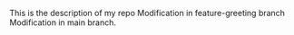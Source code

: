 This is the description of my repo
Modification in feature-greeting branch
Modification in main branch.